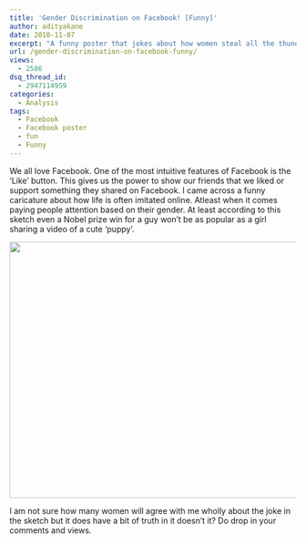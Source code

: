 ```yaml
---
title: 'Gender Discrimination on Facebook! [Funny]'
author: adityakane
date: 2010-11-07
excerpt: "A funny poster that jokes about how women steal all the thunder from men when it comes to people comment or 'Like' stuff on Facebook."
url: /gender-discrimination-on-facebook-funny/
views:
  - 2586
dsq_thread_id:
  - 2947114959
categories:
  - Analysis
tags:
  - Facebook
  - Facebook poster
  - fun
  - Funny
---
```

We all love Facebook. One of the most intuitive features of Facebook is the &#8216;Like&#8217; button. This gives us the power to show our friends that we liked or support something they shared on Facebook. I came across a funny caricature about how life is often imitated online. Atleast when it comes paying people attention based on their gender. At least according to this sketch even a Nobel prize win for a guy won&#8217;t be as popular as a girl sharing a video of a cute &#8216;puppy&#8217;.

<a href="http://fbknol.com/gender-discrimination-on-facebook-funny/funny_facebook_image/" onclick="_gaq.push(['_trackEvent', 'outbound-article', 'http://fbknol.com/gender-discrimination-on-facebook-funny/funny_facebook_image/', '']);" rel="attachment wp-att-3489"><img class="alignnone size-large wp-image-3489" src="http://cdn.devilsworkshop.org/files/2010/11/Funny_facebook_image-600x450.jpg" alt="" width="600" height="450" /></a>

I am not sure how many women will agree with me wholly about the joke in the sketch but it does have a bit of truth in it doesn&#8217;t it? Do drop in your comments and views.
